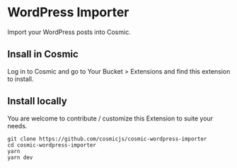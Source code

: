 # WordPress Importer

Import your WordPress posts into Cosmic.

## Insall in Cosmic

Log in to Cosmic and go to Your Bucket > Extensions and find this extension to install.

## Install locally

You are welcome to contribute / customize this Extension to suite your needs.

```
git clone https://github.com/cosmicjs/cosmic-wordpress-importer
cd cosmic-wordpress-importer
yarn
yarn dev
```
